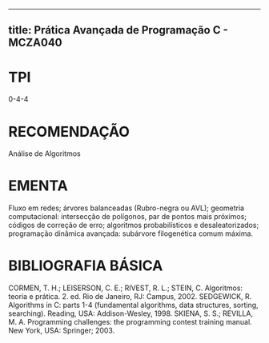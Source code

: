 
---
title: Prática Avançada de Programação C - MCZA040 
---

# TPI

0-4-4

# RECOMENDAÇÃO

Análise de Algoritmos

# EMENTA

Fluxo em redes; árvores balanceadas (Rubro-negra ou AVL); geometria computacional: intersecção de polígonos, par de pontos mais próximos; códigos de correção de erro; algoritmos probabilísticos e desaleatorizados; programação dinâmica avançada: subárvore filogenética comum máxima.

# BIBLIOGRAFIA BÁSICA

CORMEN, T. H.; LEISERSON, C. E.; RIVEST, R. L.; STEIN, C. Algoritmos: teoria e prática. 2. ed. Rio de Janeiro, RJ: Campus, 2002.
SEDGEWICK, R. Algorithms in C: parts 1-4 (fundamental algorithms, data structures, sorting, searching). Reading, USA: Addison-Wesley, 1998.
SKIENA, S. S.; REVILLA, M. A. Programming challenges: the programming contest training manual. New York, USA: Springer; 2003.
        
